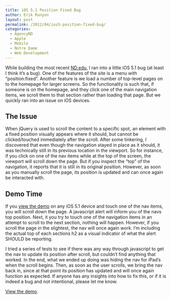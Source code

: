 ```yaml
---
title: iOS 5.1 Position Fixed Bug
author: Erik Runyon
layout: post
permalink: /2012/04/ios5-position-fixed-bug/
categories:
  - AgencyND
  - Apple
  - Mobile
  - Notre Dame
  - Web Development
---
```

While building the most recent [ND.edu][1], I ran into a little iOS 5.1 bug (at least I think it’s a bug). One of the features of the site is a menu with “position:fixed”. Another feature is we load a number of top-level pages on to the homepage for larger screens. So the functionality is such that, if someone is on the homepage, and they click one of the main navigation items, we scroll them to that section rather than loading that page. But we quickly ran into an issue on iOS devices.<!--more-->

## The Issue

When jQuery is used to scroll the content to a specific spot, an element with a fixed position visually appears where it should, but cannot be clicked/touched immediately after the scroll. After some tinkering, I discovered that even though the navigation stayed in place as it should, it was technically still in its previous location in the viewport. So for instance, if you click on one of the nav items while at the top of the screen, the viewport will scroll down the page. But if you inspect the “top” of the navigation, it reports that it is still in its original position. However, as soon as you manually scroll the page, its position is updated and can once again be interacted with.

## Demo Time

If you [view the demo][2] on any iOS 5.1 device and touch one of the nav items, you will scroll down the page. A javascript alert will inform you of the navs top position. Next, it you try to touch one of the navigation items in an attempt to scroll to the next section, nothing will happen. However, if you scroll the page in the slightest, the nav will once again work. I’m including the actual top of each sections h2 as a visual indicator of what the alert SHOULD be reporting.

I tried a series of tests to see if there was any way through javascript to get the nav to update its position after scroll, but couldn’t find anything that worked. In the end, what we ended up doing was hiding the nav for iPad’s when the scroll begins. Then, as soon as the user scrolls, we bring the nav back in, since at that point its position has updated and will once again function as expected. If anyone has any insights into how to fix this, or if it is indeed a bug and not intentional, please let me know.

[View the demo][2].

 [1]: http://nd.edu
 [2]: /demos/ios5-position-fixed/